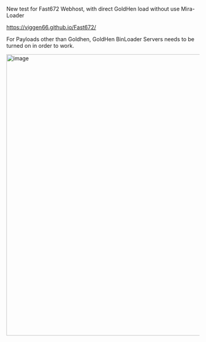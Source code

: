 New test for Fast672 Webhost, with direct GoldHen load without use Mira-Loader

https://viggen66.github.io/Fast672/

For Payloads other than Goldhen, GoldHen BinLoader Servers needs to be turned on in order to work.

<img width="1309" height="733" alt="image" src="https://github.com/user-attachments/assets/389abe49-056a-42e5-b937-652f796d168b" />
